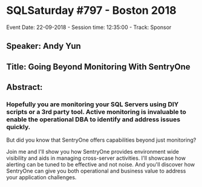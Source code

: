 # SQLSaturday #797 - Boston 2018
Event Date: 22-09-2018 - Session time: 12:35:00 - Track: Sponsor
## Speaker: Andy Yun
## Title: Going Beyond Monitoring With SentryOne
## Abstract:
### Hopefully you are monitoring your SQL Servers using DIY scripts or a 3rd party tool.  Active monitoring is invaluable to enable the operational DBA to identify and address issues quickly. 

But did you know that SentryOne offers capabilities beyond just monitoring? 

Join me and I'll show you how SentryOne provides environment wide visibility and aids in managing cross-server activities.  I'll showcase how alerting can be tuned to be effective and not noise.  And you'll discover how SentryOne can give you both operational and business value to address your application challenges.
